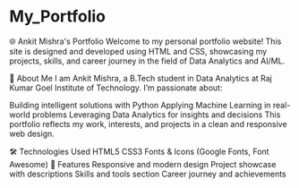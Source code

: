 # My_Portfolio
🌐 Ankit Mishra's Portfolio
Welcome to my personal portfolio website!
This site is designed and developed using HTML and CSS, showcasing my projects, skills, and career journey in the field of Data Analytics and AI/ML.

🚀 About Me
I am Ankit Mishra, a B.Tech student in Data Analytics at Raj Kumar Goel Institute of Technology.
I’m passionate about:

Building intelligent solutions with Python
Applying Machine Learning in real-world problems
Leveraging Data Analytics for insights and decisions
This portfolio reflects my work, interests, and projects in a clean and responsive web design.

🛠️ Technologies Used
HTML5
CSS3
Fonts & Icons (Google Fonts, Font Awesome)
📌 Features
Responsive and modern design
Project showcase with descriptions
Skills and tools section
Career journey and achievements
